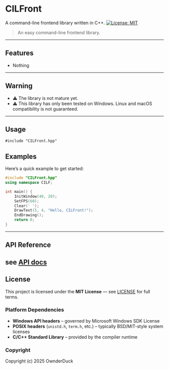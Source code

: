 # CILFront
A command-line frontend library written in C++.
[![License: MIT](https://img.shields.io/badge/License-MIT-yellow.svg)](https://opensource.org/licenses/MIT)
> An easy command-line frontend library.
---
## Features
- Nothing
---
## Warning
- ⚠️ The library is not mature yet.
- ⚠️ This library has only been tested on Windows. Linux and macOS compatibility is not guaranteed.
---
## Usage
```
#include "CILFront.hpp"
```
## Examples
Here’s a quick example to get started:
```cpp
#include "CILFront.hpp"
using namespace CILF;

int main() {
    InitWindow(40, 20);
    SetFPS(60);
    Clear(' ');
    DrawText(5, 4, "Hello, CILFront!");
    EndDrawing();
    return 0;
}
```
---
## API Reference
see [API docs](API.md)
---
## License
This project is licensed under the **MIT License** — see [LICENSE](LICENSE) for full terms.
### Platform Dependencies
- **Windows API headers** – governed by Microsoft Windows SDK License  
- **POSIX headers** (`unistd.h`, `term.h`, etc.) – typically BSD/MIT-style system licenses  
- **C/C++ Standard Library** – provided by the compiler runtime
### Copyright
Copyright (c) 2025 OwnderDuck
